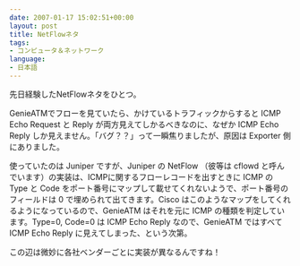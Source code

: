 ```yaml
---
date: 2007-01-17 15:02:51+00:00
layout: post
title: NetFlowネタ
tags:
- コンピュータ＆ネットワーク
language:
- 日本語
---
```


先日経験したNetFlowネタをひとつ。

GenieATMでフローを見ていたら、かけているトラフィックからすると ICMP Echo Request と Reply が両方見えてしかるべきなのに、なぜか ICMP Echo Reply しか見えません。「バグ？？」って一瞬焦りましたが、原因は Exporter 側にありました。

使っていたのは Juniper ですが、Juniper の NetFlow （彼等は cflowd と呼んでいます）の実装は、ICMPに関するフローレコードを出すときに ICMP の Type と Code をポート番号にマップして載せてくれないようで、ポート番号のフィールドは 0 で埋められて出てきます。Cisco はこのようなマップをしてくれるようになっているので、GenieATM はそれを元に ICMP の種類を判定しています。Type=0, Code=0 は ICMP Echo Reply なので、GenieATM ではすべて ICMP Echo Reply に見えてしまった、という次第。

この辺は微妙に各社ベンダーごとに実装が異なるんですね！
